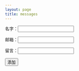 ```yaml
---
layout: page
title: messages
---
```


<form action="./doadd.php" method="post">
        <p>名字：<input type="text" name="name"></p>
        <p>邮箱：<input type="text" name="email"></p>
        <p>留言：<input type="text" name="comment"></p>
        <input type="submit" value="添加">
    </form>